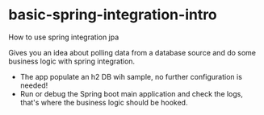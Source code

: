 # basic-spring-integration-intro
How to use spring integration jpa 

Gives you an idea about polling data from a database source and do some business logic with spring integration.

* The app populate an h2 DB wih sample, no further configuration is needed!
* Run or debug the Spring boot main application and check the logs, that's where the business logic should be hooked.

